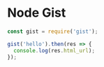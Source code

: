 # Node Gist

```js
const gist = require('gist');

gist('hello').then(res => {
  console.log(res.html_url);
});
```
